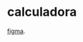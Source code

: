 # calculadora

[figma](https://www.figma.com/file/EriNqxl4FvaP5ZoKEBBq5u/ios-11-calculator-rodrigodocarmo?node-id=0%3A1).
